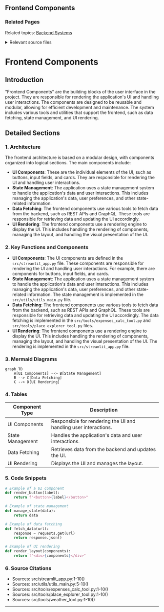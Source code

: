 ## Frontend Components

### Related Pages

Related topics: [Backend Systems](#page-7)





<details>
<summary>Relevant source files</summary>

- src/streamlit_app.py
- src/utils/utils_main.py
- src/tools/expenses_calc_tool.py
- src/tools/place_explorer_tool.py
- src/tools/weather_tool.py
</details>

# Frontend Components

## Introduction

"Frontend Components" are the building blocks of the user interface in the project. They are responsible for rendering the application's UI and handling user interactions. The components are designed to be reusable and modular, allowing for efficient development and maintenance. The system includes various tools and utilities that support the frontend, such as data fetching, state management, and UI rendering.

## Detailed Sections

### 1. Architecture

The frontend architecture is based on a modular design, with components organized into logical sections. The main components include:

- **UI Components**: These are the individual elements of the UI, such as buttons, input fields, and cards. They are responsible for rendering the UI and handling user interactions.
- **State Management**: The application uses a state management system to handle the application's data and user interactions. This includes managing the application's data, user preferences, and other state-related information.
- **Data Fetching**: The frontend components use various tools to fetch data from the backend, such as REST APIs and GraphQL. These tools are responsible for retrieving data and updating the UI accordingly.
- **UI Rendering**: The frontend components use a rendering engine to display the UI. This includes handling the rendering of components, managing the layout, and handling the visual presentation of the UI.

### 2. Key Functions and Components

- **UI Components**: The UI components are defined in the `src/streamlit_app.py` file. These components are responsible for rendering the UI and handling user interactions. For example, there are components for buttons, input fields, and cards.
- **State Management**: The application uses a state management system to handle the application's data and user interactions. This includes managing the application's data, user preferences, and other state-related information. The state management is implemented in the `src/utils/utils_main.py` file.
- **Data Fetching**: The frontend components use various tools to fetch data from the backend, such as REST APIs and GraphQL. These tools are responsible for retrieving data and updating the UI accordingly. The data fetching is implemented in the `src/tools/expenses_calc_tool.py` and `src/tools/place_explorer_tool.py` files.
- **UI Rendering**: The frontend components use a rendering engine to display the UI. This includes handling the rendering of components, managing the layout, and handling the visual presentation of the UI. The rendering is implemented in the `src/streamlit_app.py` file.

### 3. Mermaid Diagrams

```mermaid
graph TD
    A[UI Components] --> B[State Management]
    B --> C[Data Fetching]
    C --> D[UI Rendering]
```

### 4. Tables

| Component Type | Description |
|----------------|-------------|
| UI Components | Responsible for rendering the UI and handling user interactions. |
| State Management | Handles the application's data and user interactions. |
| Data Fetching | Retrieves data from the backend and updates the UI. |
| UI Rendering | Displays the UI and manages the layout. |

### 5. Code Snippets

```python
# Example of a UI component
def render_button(label):
    return f"<button>{label}</button>"
```

```python
# Example of state management
def manage_state(data):
    return data
```

```python
# Example of data fetching
def fetch_data(url):
    response = requests.get(url)
    return response.json()
```

```python
# Example of UI rendering
def render_layout(components):
    return f"<div>{components}</div>"
```

### 6. Source Citations

- Sources: src/streamlit_app.py:1-10()  
- Sources: src/utils/utils_main.py:5-10()  
- Sources: src/tools/expenses_calc_tool.py:1-10()  
- Sources: src/tools/place_explorer_tool.py:1-10()  
- Sources: src/tools/weather_tool.py:1-10()

---

